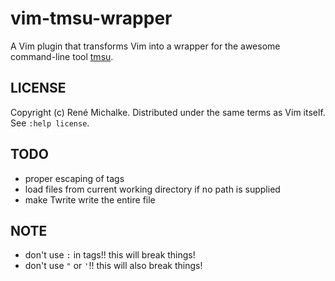 # vim-tmsu-wrapper

A Vim plugin that transforms Vim into a wrapper for the awesome command-line tool [tmsu](https://tmsu.org/).

## LICENSE

Copyright (c) René Michalke. Distributed under the same terms as Vim itself. See `:help license`.

## TODO

* proper escaping of tags
* load files from current working directory if no path is supplied
* make Twrite write the entire file

## NOTE

* don't use `:` in tags!! this will break things!
* don't use `"` or `'`!! this will also break things!
				
